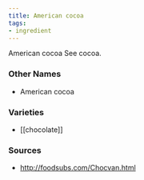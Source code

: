 ```yaml
---
title: American cocoa
tags:
- ingredient
---
```

American cocoa See cocoa.

### Other Names

* American cocoa

### Varieties

* [[chocolate]]

### Sources
* http://foodsubs.com/Chocvan.html
